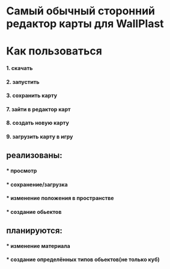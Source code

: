 <h1>Самый обычный сторонний редактор карты для WallPlast</h1>

<h1>Как пользоваться</h1>

<h4>1. скачать</h4>
<h4>2. запустить</h4>
<h4>3. сохранить карту</h4>
<h4>7. зайти в редактор карт</h4>
<h4>8. создать новую карту</h4>
<h4>9. загрузить карту в игру</h4>

<h2>реализованы:</h2>
<h4>* просмотр</h4>
<h4>* сохранение/загрузка</h4>
<h4>* изменение положения в пространстве</h4>
<h4>* создание обьектов</h4>
<h2>планируются:</h2>
<h4>* изменение материала</h4>
<h4>* создание определённых типов обьектов(не только куб)</h4>
